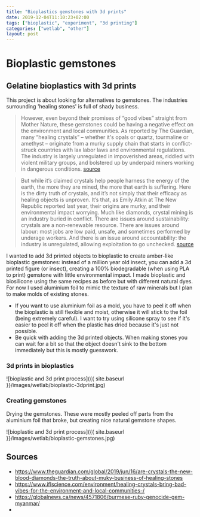 ```yaml
---
title: "Bioplastics gemstones with 3d prints"
date: 2019-12-04T11:10:23+02:00
tags: ["bioplastic", "experiment", "3d printing"]
categories: ["wetlab", "other"]
layout: post
---
```

# Bioplastic gemstones

## Gelatine bioplastics with 3d prints
This project is about looking for alternatives to gemstones. The industries surrounding 'healing stones' is full of shady business. 

>However, even beyond their promises of “good vibes” straight from Mother Nature, these gemstones could be having a negative effect on the environment and local communities. As reported by The Guardian, many “healing crystals” – whether it's opals or quartz, tourmaline or amethyst – originate from a murky supply chain that starts in conflict-struck countries with lax labor laws and environmental regulations. The industry is largely unregulated in impoverished areas, riddled with violent military groups, and bolstered up by underpaid miners working in dangerous conditions. [source](https://www.iflscience.com/environment/healing-crystals-bring-bad-vibes-for-the-environment-and-local-communities-/)

> But while it’s claimed crystals help people harness the energy of the earth, the more they are mined, the more that earth is suffering. Here is the dirty truth of crystals, and it’s not simply that their efficacy as healing objects is unproven. It’s that, as Emily Atkin at The New Republic reported last year, their origins are murky, and their environmental impact worrying. Much like diamonds, crystal mining is an industry buried in conflict. There are issues around sustainability: crystals are a non-renewable resource. There are issues around labour: most jobs are low paid, unsafe, and sometimes performed by underage workers. And there is an issue around accountability: the industry is unregulated, allowing exploitation to go unchecked. [source](https://www.theguardian.com/global/2019/jun/16/are-crystals-the-new-blood-diamonds-the-truth-about-muky-business-of-healing-stones)

I wanted to add 3d printed objects to bioplastic to create amber-like bioplastic gemstones: instead of a million year old insect, you can add a 3d printed figure (or insect), creating a 100% biodegradable (when using PLA to print) gemstone with little environmental impact. I made bioplastic and biosilicone using the same recipes as before but with different natural dyes. For now I used aluminium foil to mimic the texture of raw minerals but I plan to make molds of existing stones. 

- If you want to use aluminium foil as a mold, you have to peel it off when the bioplastic is still flexible and moist, otherwise it will stick to the foil (being extremely careful). I want to try using silicone spray to see if it's easier to peel it off when the plastic has dried because it's just not possible.
- Be quick with adding the 3d printed objects. When making stones you can wait for a bit so that the object doesn't sink to the bottom immediately but this is mostly guesswork. 

### 3d prints in bioplastics

![bioplastic and 3d print process]({{ site.baseurl }}/images/wetlab/bioplastic-3dprint.jpg)

### Creating gemstones
Drying the gemstones. These were mostly peeled off parts from the aluminium foil that broke, but creating nice natural gemstone shapes.

![bioplastic and 3d print process]({{ site.baseurl }}/images/wetlab/bioplastic-gemstones.jpg)


## Sources
- <https://www.theguardian.com/global/2019/jun/16/are-crystals-the-new-blood-diamonds-the-truth-about-muky-business-of-healing-stones>
- <https://www.iflscience.com/environment/healing-crystals-bring-bad-vibes-for-the-environment-and-local-communities-/>
- <https://globalnews.ca/news/4571806/burmese-ruby-genocide-gem-myanmar/>
- 